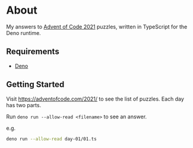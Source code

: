 # About

My answers to [Advent of Code 2021](https://adventofcode.com/2021) puzzles, written in TypeScript for the Deno runtime.

## Requirements

- [Deno](https://deno.land/)

## Getting Started

Visit https://adventofcode.com/2021/ to see the list of puzzles. Each day has two parts.

Run `deno run --allow-read <filename>` to see an answer.

e.g.

```sh
deno run --allow-read day-01/01.ts
```
